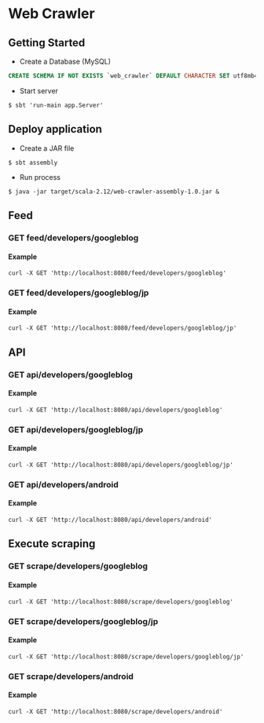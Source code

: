 # Web Crawler
## Getting Started

* Create a Database (MySQL)  

```sql
CREATE SCHEMA IF NOT EXISTS `web_crawler` DEFAULT CHARACTER SET utf8mb4 COLLATE utf8mb4_unicode_ci;
```

* Start server

``` 
$ sbt 'run-main app.Server'
```
    
## Deploy application
* Create a JAR file

```
$ sbt assembly

```

* Run process

```
$ java -jar target/scala-2.12/web-crawler-assembly-1.0.jar &
```
    
## Feed
### GET feed/developers/googleblog
#### Example

```
curl -X GET 'http://localhost:8080/feed/developers/googleblog'
```

### GET feed/developers/googleblog/jp
#### Example

```
curl -X GET 'http://localhost:8080/feed/developers/googleblog/jp'
```

## API
### GET api/developers/googleblog
#### Example

```
curl -X GET 'http://localhost:8080/api/developers/googleblog'
```

### GET api/developers/googleblog/jp
#### Example

```
curl -X GET 'http://localhost:8080/api/developers/googleblog/jp'
```

### GET api/developers/android
#### Example

```
curl -X GET 'http://localhost:8080/api/developers/android'
```
## Execute scraping
### GET scrape/developers/googleblog
#### Example

```
curl -X GET 'http://localhost:8080/scrape/developers/googleblog'
```

### GET scrape/developers/googleblog/jp
#### Example

```
curl -X GET 'http://localhost:8080/scrape/developers/googleblog/jp'
```

### GET scrape/developers/android
#### Example

```
curl -X GET 'http://localhost:8080/scrape/developers/android'
```